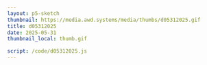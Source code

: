 ```yaml
---
layout: p5-sketch
thumbnail: https://media.awd.systems/media/thumbs/d05312025.gif
title: d05312025
date: 2025-05-31
thumbnail_local: thumb.gif

script: /code/d05312025.js
---
```

